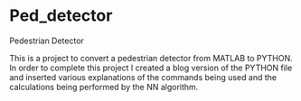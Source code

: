 # Ped_detector
Pedestrian Detector


This is a project to convert a pedestrian detector from MATLAB to PYTHON.  In order to complete this project I created a blog version of the PYTHON file and inserted various explanations of the commands being used and the calculations being performed by the NN algorithm.
